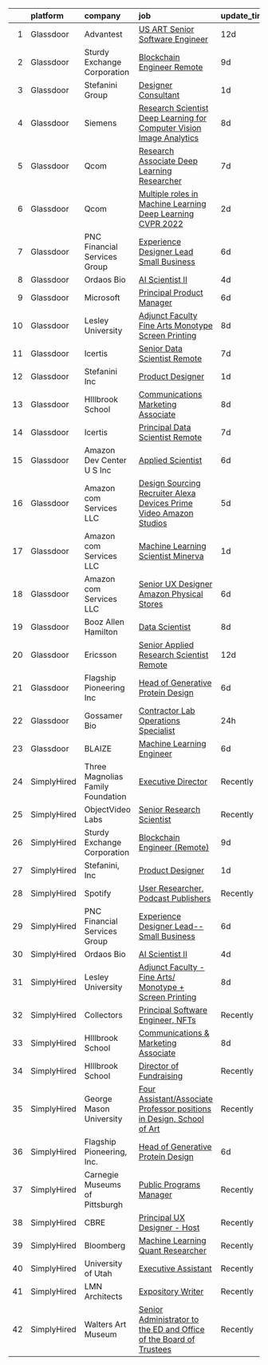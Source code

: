 

|    | platform    | company                           | job                                                                                                                                                                                                                                                                                                                                                                                                                                                                                                                                                                                                                                                                                                                                                                                                                                                                                                                                                                                                                                                                                                                                                                                                                                                                                                                                                                                                                                                                                                                                                                                                                                                        | update_time   | location                |
|---:|:------------|:----------------------------------|:-----------------------------------------------------------------------------------------------------------------------------------------------------------------------------------------------------------------------------------------------------------------------------------------------------------------------------------------------------------------------------------------------------------------------------------------------------------------------------------------------------------------------------------------------------------------------------------------------------------------------------------------------------------------------------------------------------------------------------------------------------------------------------------------------------------------------------------------------------------------------------------------------------------------------------------------------------------------------------------------------------------------------------------------------------------------------------------------------------------------------------------------------------------------------------------------------------------------------------------------------------------------------------------------------------------------------------------------------------------------------------------------------------------------------------------------------------------------------------------------------------------------------------------------------------------------------------------------------------------------------------------------------------------|:--------------|:------------------------|
|  1 | Glassdoor   | Advantest                         | [US ART Senior Software Engineer](https://www.glassdoor.com/partner/jobListing.htm?pos=119&ao=1136043&s=58&guid=00000180ff20d95eb7ec4ff5ee065900&src=GD_JOB_AD&t=SR&vt=w&cs=1_ac802099&cb=1653547784815&jobListingId=1007858910217&jrtk=3-0-1g3vi1mcfpuv7801-1g3vi1mct38pd000-e187f721a2fdfc64-)                                                                                                                                                                                                                                                                                                                                                                                                                                                                                                                                                                                                                                                                                                                                                                                                                                                                                                                                                                                                                                                                                                                                                                                                                                                                                                                                                           | 12d           | San Jose, CA            |
|  2 | Glassdoor   | Sturdy Exchange Corporation       | [Blockchain Engineer  Remote ](https://www.glassdoor.com/partner/jobListing.htm?pos=106&ao=1136043&s=58&guid=00000180ff20d95eb7ec4ff5ee065900&src=GD_JOB_AD&t=SR&vt=w&ea=1&cs=1_87619330&cb=1653547784813&jobListingId=1007867275386&jrtk=3-0-1g3vi1mcfpuv7801-1g3vi1mct38pd000-6d3b61b60a4f9bd4-)                                                                                                                                                                                                                                                                                                                                                                                                                                                                                                                                                                                                                                                                                                                                                                                                                                                                                                                                                                                                                                                                                                                                                                                                                                                                                                                                                         | 9d            | Remote                  |
|  3 | Glassdoor   | Stefanini Group                   | [Designer Consultant](https://www.glassdoor.com/partner/jobListing.htm?pos=104&ao=1136043&s=58&guid=00000180ff20d95eb7ec4ff5ee065900&src=GD_JOB_AD&t=SR&vt=w&ea=1&cs=1_e436a429&cb=1653547784812&jobListingId=1007889675910&jrtk=3-0-1g3vi1mcfpuv7801-1g3vi1mct38pd000-cfef09c7df2dcdeb-)                                                                                                                                                                                                                                                                                                                                                                                                                                                                                                                                                                                                                                                                                                                                                                                                                                                                                                                                                                                                                                                                                                                                                                                                                                                                                                                                                                  | 1d            | Remote                  |
|  4 | Glassdoor   | Siemens                           | [Research Scientist   Deep Learning for Computer Vision   Image Analytics](https://www.glassdoor.com/partner/jobListing.htm?pos=121&ao=1136043&s=58&guid=00000180ff20d95eb7ec4ff5ee065900&src=GD_JOB_AD&t=SR&vt=w&cs=1_131c277f&cb=1653547784816&jobListingId=1007868903708&jrtk=3-0-1g3vi1mcfpuv7801-1g3vi1mct38pd000-f5656a0498c79b17-)                                                                                                                                                                                                                                                                                                                                                                                                                                                                                                                                                                                                                                                                                                                                                                                                                                                                                                                                                                                                                                                                                                                                                                                                                                                                                                                  | 8d            | Princeton, NJ           |
|  5 | Glassdoor   | Qcom                              | [Research Associate   Deep Learning Researcher](https://www.glassdoor.com/partner/jobListing.htm?pos=120&ao=1136043&s=58&guid=00000180ff20d95eb7ec4ff5ee065900&src=GD_JOB_AD&t=SR&vt=w&cs=1_2a279884&cb=1653547784815&jobListingId=1007875181099&jrtk=3-0-1g3vi1mcfpuv7801-1g3vi1mct38pd000-98a2c2922efcf62e-)                                                                                                                                                                                                                                                                                                                                                                                                                                                                                                                                                                                                                                                                                                                                                                                                                                                                                                                                                                                                                                                                                                                                                                                                                                                                                                                                             | 7d            | San Diego, CA           |
|  6 | Glassdoor   | Qcom                              | [Multiple roles in Machine Learning   Deep Learning  CVPR 2022 ](https://www.glassdoor.com/partner/jobListing.htm?pos=118&ao=1136043&s=58&guid=00000180ff20d95eb7ec4ff5ee065900&src=GD_JOB_AD&t=SR&vt=w&cs=1_e7b7c2c8&cb=1653547784815&jobListingId=1007887421179&jrtk=3-0-1g3vi1mcfpuv7801-1g3vi1mct38pd000-263a29d0a34c1717-)                                                                                                                                                                                                                                                                                                                                                                                                                                                                                                                                                                                                                                                                                                                                                                                                                                                                                                                                                                                                                                                                                                                                                                                                                                                                                                                            | 2d            | San Diego, CA           |
|  7 | Glassdoor   | PNC Financial Services Group      | [Experience Designer Lead  Small Business](https://www.glassdoor.com/partner/jobListing.htm?pos=103&ao=1110586&s=58&guid=00000180ff20d95eb7ec4ff5ee065900&src=GD_JOB_AD&t=SR&vt=w&cs=1_fe826f7f&cb=1653547784812&jobListingId=1007876062253&cpc=9908D8D4413DBB8A&jrtk=3-0-1g3vi1mcfpuv7801-1g3vi1mct38pd000-ee86f650242f9503--6NYlbfkN0AMofH_6zXbiqn6xehDj89HQNfpf30LHk40Y3Yl5cZTpm-EXukPQNetNbgZyPcaSjn3RZU44ixRQ5GGhdyRn7WAWVhcd_d_7M9TG1dnrbguJ-9aIQWZEXARi6khOiTobtJxoI1ZLGshSACLh5vgRytc6A2slJ7O1tVnkKawXUsN4XuLQReB_dYu5wQBDaV6vloxrzMSm_JPSGD8nYE6bXkz0FgNJDKjtVV0Z1t2drhYXilIcS0W6TZsi93rBTOiYgVh9VwlkP3pg5AXxsyb4lggJU3bhvTfuC2cPzzoGBs1RqZOLsekQ9Gw850TH1cuh1_gXP7rKrOXo2B9SFAqTQ9rYpimczcZ5c51ptifUc9CfXklpo3bfei6vAW-VUOjs2j_0N3K8Ia5IMD0HzULrG35ztwPbEjZagNPP1ceYcbQBMEgVFNP72GOO0o7qZ1IvC9N8ZiWHiw808Fk3MqEs1Ut__Tfg4roe0hUqdEqQAHo8QsXrNwXZKJGN4Qt5sZFnHsTEtLN95zT1aJM05RuLESJJvWTRBaQu4sWCVb8QpMNv192rvGEU37wm5YP5r-nCyqTANunu5_rQtFdY7Fen1k9rrA7Wga0xcCEba5YCDS6x7HoVWK-KjuPvRqbh0FzNImgdRe8CPhgTjr4sNeR3amnCLQmEskkQ-ZXHly6VBL9Vk3dNd5T1kvjqm-0QtU5yb8P_nI9PzzU6Sb1gKYidOSLVSP1K0poeWXZiDvdYJLJ4-f39fl4uARgQOaFyy1OOlMDetJFzrywaIgCLs-AsYAKppaaEwyTLTcPn4tA10DlkjoPm0EXe1jxxyEjzDlI-lBE45pg4Duk6avfExgIwQp_Y-YVWM9NYYeYkH3msk-r1wCnoqTDrTsY_4SL0tr2boiow8Vateuk5Ufudj9nlxB3iOtfq0vw8S3_peh4-HVjQiv1z53oJcIwlhTHqOOJslU0kFT-MP4FWs9y6LedbqJXG1sRSJ49x4vT8VyxnBL2Iv9wO_O_RetKsSBy-WenQd8Ri-vEATPBwDbX89JTmFeWUxVk0rH0AFSmYl0g0OMjO775jeJlP-q_BA8C2bXMUI4MrQbDmIxytzqQihMLC0q4FoyRwAfp6WHfCaiVVkuB8U1D-eaAtEkPFrRBgTZ5cpns7mDH7BPAB8_VKVX5u76Jt-KIsKids0nTDy4-Zz8xM-awhFGTbJ9UWthtsmuQ3qq7xcYB8AKwuCLapUn46KzMp2tbNN9Ry3acxqn2MyOkbA%3D%3D) | 6d            | Pittsburgh, PA          |
|  8 | Glassdoor   | Ordaos Bio                        | [AI Scientist II](https://www.glassdoor.com/partner/jobListing.htm?pos=102&ao=1110586&s=58&guid=00000180ff20d95eb7ec4ff5ee065900&src=GD_JOB_AD&t=SR&vt=w&cs=1_0c53a9ae&cb=1653547784812&jobListingId=1007881367849&cpc=F41FEAB56D215062&jrtk=3-0-1g3vi1mcfpuv7801-1g3vi1mct38pd000-b0b14740b0280c5a--6NYlbfkN0DG4ntHtB_rMsnfhgmnSvK2brktLme1L4SiDeJjQ-izrVOLqRJ5-yjEwoYGp-nj3bU03tSGWcQbx1t2NUbnNj_wO0Lc63cPpx2_IgAs6u112XuxdDwfN2BRxOZ6mnse9552stZs0leFm69WlvXVOSKtOUHKAAEx-zPUD9hJayljOYLYCsG3lmjLWITI_zGyhrbQQIUVKXTS0qTcDhZZddp1v5-dr7JgtpWnNTdHLTze8FK7RHyMDt4OmvzcJlbeObFo6NZAuFDs-ityEdJXPzDEkc5p7zpBUYo2tR7KCKIXjrapu-ZQBtpmCqwQK9o0WrU_VYAiTMnH7U88a41La_E-SussyHnzzfFT-QJMxcrf_NQQphMWCD5iyIJsxQf_wJCx2Tbu9Dn9HHG2JEziZ25e_r53k-pz0spspbEhCzOH0_nG1g5Fr4zSal_txvNdhPyCzBxEYdq8C-5E9mgKGqUYMSHxLt1-ftYHZXkmDUpYdbKte1sBgK3Bj8RSTpv_Pz6JJgiEZi7RiwNmej5SPAmQvfeapYIamBszgi-W_nOfcBRFj-21rdGNKxh6NMD1UY06opDGOwauAix6KMgUl3DzOYUU4M6CXkWbUfzWu9LXnXY0ac2rzyfQIVdoL_Nm5-FAFAtkZ68WdMJu82pgl-lJS7kE8DFW601YO3ZhFzSHyS9GGWPyeJRqG8tDacSEixjvuNmt02kggPJ1HQMCdbr_qf3H8ITZ_E3QN2pjJ9uecoRwBMqhSvXjr10uEYJdsqQecwSEaaja4-IuwHaRqJ6lFdf-W168rxTdMgroLYP5D2NGATngCajpMnlYxVGkI8FCqHQscfz8i2OsatpPXvpxeXJWE4zkORzCxxhT-GOnjnyYeqhj35BOMWkgyxMamVgblf2fzJwe3k3IJKnWS7BA8o98gJH73fytzVtJ2QYWymWIrYJwAKR_vlwCKbw49br2PTvgUBSpBQ%3D%3D)                                                                                                                                                                                                                                                                                                                          | 4d            | New York, NY            |
|  9 | Glassdoor   | Microsoft                         | [Principal Product Manager](https://www.glassdoor.com/partner/jobListing.htm?pos=115&ao=1136043&s=58&guid=00000180ff20d95eb7ec4ff5ee065900&src=GD_JOB_AD&t=SR&vt=w&cs=1_df80f4f9&cb=1653547784815&jobListingId=1007877778304&jrtk=3-0-1g3vi1mcfpuv7801-1g3vi1mct38pd000-01eb9a84c0b8d8df-)                                                                                                                                                                                                                                                                                                                                                                                                                                                                                                                                                                                                                                                                                                                                                                                                                                                                                                                                                                                                                                                                                                                                                                                                                                                                                                                                                                 | 6d            | Bellevue, WA            |
| 10 | Glassdoor   | Lesley University                 | [Adjunct Faculty   Fine Arts  Monotype   Screen Printing](https://www.glassdoor.com/partner/jobListing.htm?pos=116&ao=1136043&s=58&guid=00000180ff20d95eb7ec4ff5ee065900&src=GD_JOB_AD&t=SR&vt=w&ea=1&cs=1_d0e8d5e3&cb=1653547784815&jobListingId=1007869956713&jrtk=3-0-1g3vi1mcfpuv7801-1g3vi1mct38pd000-0dc55125c1f228f2-)                                                                                                                                                                                                                                                                                                                                                                                                                                                                                                                                                                                                                                                                                                                                                                                                                                                                                                                                                                                                                                                                                                                                                                                                                                                                                                                              | 8d            | Cambridge, MA           |
| 11 | Glassdoor   | Icertis                           | [Senior Data Scientist  Remote](https://www.glassdoor.com/partner/jobListing.htm?pos=123&ao=1136043&s=58&guid=00000180ff20d95eb7ec4ff5ee065900&src=GD_JOB_AD&t=SR&vt=w&ea=1&cs=1_358208bd&cb=1653547784816&jobListingId=1007873994763&jrtk=3-0-1g3vi1mcfpuv7801-1g3vi1mct38pd000-abd4b2aeb0212464-)                                                                                                                                                                                                                                                                                                                                                                                                                                                                                                                                                                                                                                                                                                                                                                                                                                                                                                                                                                                                                                                                                                                                                                                                                                                                                                                                                        | 7d            | United States           |
| 12 | Glassdoor   | Stefanini  Inc                    | [Product Designer](https://www.glassdoor.com/partner/jobListing.htm?pos=110&ao=1136043&s=58&guid=00000180ff20d95eb7ec4ff5ee065900&src=GD_JOB_AD&t=SR&vt=w&ea=1&cs=1_0eb9ef53&cb=1653547784814&jobListingId=1007890544709&jrtk=3-0-1g3vi1mcfpuv7801-1g3vi1mct38pd000-640649f03ce3bf6b-)                                                                                                                                                                                                                                                                                                                                                                                                                                                                                                                                                                                                                                                                                                                                                                                                                                                                                                                                                                                                                                                                                                                                                                                                                                                                                                                                                                     | 1d            | Dearborn, MI            |
| 13 | Glassdoor   | HIllbrook School                  | [Communications   Marketing Associate](https://www.glassdoor.com/partner/jobListing.htm?pos=101&ao=1110586&s=58&guid=00000180ff20d95eb7ec4ff5ee065900&src=GD_JOB_AD&t=SR&vt=w&ea=1&cs=1_f20595ae&cb=1653547784812&jobListingId=1007870556392&cpc=AB6E7ED505984E67&jrtk=3-0-1g3vi1mcfpuv7801-1g3vi1mct38pd000-13fd0294cc40cb47--6NYlbfkN0A3cbxkq1CnjU6LxcwmQjIrxYAcSH-ImKnOWYQWT4QGLG2jHxaFOD8cIzZj1vyTmzk-DJ4zVkSDM5C1Wp3Rfw0BMA-1BP0Tch1opxC_7FfA1-gubIAuEycQ8oypB6wxaAdVbEC8JAn6PfTaRtw38kDAeyMmbn5T4ZbdKcxcUEDKNdsiZi9Yn2Zuz-Gj9KN8p_Vg42kw-KNmczUI_gwnHp8Bno0iNIMdM8hd_VjcMynYkMoBOtDUP-Rn9lOe5kcuFWZ8jSSvf3JQ2393r7v87U1etX8VSPekPKaRSamsJgrCZaW81UtLSQTtcCd-xryEzPgtG15Se8FTJq8_sMhKtYEhAuDe7Sum65QzoH9Ae2xfHwccmTbjGHbAKgdIH6-G7KLlCfBxk2WlZz93t7AVUzGjFS9oArAnQHVku4ayqdCg3O_7onDSOAwWhc7LpafrKXhhTiYPX5iTPn1BU01ZVMAqnU_fWcpU2VLfYECIT7TyOpXEkx28t_iTYMcqhhu5MptElbQLihyzW7BeCJ2kaPUJmv_KxdRy38s%3D)                                                                                                                                                                                                                                                                                                                                                                                                                                                                                                                                                                                                                                                                                                                                              | 8d            | Los Gatos, CA           |
| 14 | Glassdoor   | Icertis                           | [Principal Data Scientist  Remote](https://www.glassdoor.com/partner/jobListing.htm?pos=122&ao=1136043&s=58&guid=00000180ff20d95eb7ec4ff5ee065900&src=GD_JOB_AD&t=SR&vt=w&ea=1&cs=1_22eba470&cb=1653547784816&jobListingId=1007873994767&jrtk=3-0-1g3vi1mcfpuv7801-1g3vi1mct38pd000-9e02db0b090ceace-)                                                                                                                                                                                                                                                                                                                                                                                                                                                                                                                                                                                                                                                                                                                                                                                                                                                                                                                                                                                                                                                                                                                                                                                                                                                                                                                                                     | 7d            | United States           |
| 15 | Glassdoor   | Amazon Dev Center U S   Inc       | [Applied Scientist](https://www.glassdoor.com/partner/jobListing.htm?pos=114&ao=1136043&s=58&guid=00000180ff20d95eb7ec4ff5ee065900&src=GD_JOB_AD&t=SR&vt=w&cs=1_8ff34bfe&cb=1653547784816&jobListingId=1007877186539&jrtk=3-0-1g3vi1mcfpuv7801-1g3vi1mct38pd000-c49a37c4f45756e2-)                                                                                                                                                                                                                                                                                                                                                                                                                                                                                                                                                                                                                                                                                                                                                                                                                                                                                                                                                                                                                                                                                                                                                                                                                                                                                                                                                                         | 6d            | Sunnyvale, CA           |
| 16 | Glassdoor   | Amazon com Services LLC           | [Design Sourcing Recruiter  Alexa  Devices  Prime Video   Amazon Studios](https://www.glassdoor.com/partner/jobListing.htm?pos=105&ao=1136043&s=58&guid=00000180ff20d95eb7ec4ff5ee065900&src=GD_JOB_AD&t=SR&vt=w&cs=1_dcadfff3&cb=1653547784813&jobListingId=1007880315965&jrtk=3-0-1g3vi1mcfpuv7801-1g3vi1mct38pd000-3307406de26018d9-)                                                                                                                                                                                                                                                                                                                                                                                                                                                                                                                                                                                                                                                                                                                                                                                                                                                                                                                                                                                                                                                                                                                                                                                                                                                                                                                   | 5d            | California              |
| 17 | Glassdoor   | Amazon com Services LLC           | [Machine Learning Scientist  Minerva](https://www.glassdoor.com/partner/jobListing.htm?pos=111&ao=1136043&s=58&guid=00000180ff20d95eb7ec4ff5ee065900&src=GD_JOB_AD&t=SR&vt=w&cs=1_c2b240e3&cb=1653547784814&jobListingId=1007887659198&jrtk=3-0-1g3vi1mcfpuv7801-1g3vi1mct38pd000-72f20929e6efdf50-)                                                                                                                                                                                                                                                                                                                                                                                                                                                                                                                                                                                                                                                                                                                                                                                                                                                                                                                                                                                                                                                                                                                                                                                                                                                                                                                                                       | 1d            | San Diego, CA           |
| 18 | Glassdoor   | Amazon com Services LLC           | [Senior UX Designer  Amazon Physical Stores](https://www.glassdoor.com/partner/jobListing.htm?pos=117&ao=1136043&s=58&guid=00000180ff20d95eb7ec4ff5ee065900&src=GD_JOB_AD&t=SR&vt=w&cs=1_1bd507a0&cb=1653547784815&jobListingId=1007875411622&jrtk=3-0-1g3vi1mcfpuv7801-1g3vi1mct38pd000-d07c764596874515-)                                                                                                                                                                                                                                                                                                                                                                                                                                                                                                                                                                                                                                                                                                                                                                                                                                                                                                                                                                                                                                                                                                                                                                                                                                                                                                                                                | 6d            | Seattle, WA             |
| 19 | Glassdoor   | Booz Allen Hamilton               | [Data Scientist](https://www.glassdoor.com/partner/jobListing.htm?pos=109&ao=1136043&s=58&guid=00000180ff20d95eb7ec4ff5ee065900&src=GD_JOB_AD&t=SR&vt=w&cs=1_6c6eb81a&cb=1653547784814&jobListingId=1007869484106&jrtk=3-0-1g3vi1mcfpuv7801-1g3vi1mct38pd000-d625e4521a888fd7-)                                                                                                                                                                                                                                                                                                                                                                                                                                                                                                                                                                                                                                                                                                                                                                                                                                                                                                                                                                                                                                                                                                                                                                                                                                                                                                                                                                            | 8d            | Adelphi, MD             |
| 20 | Glassdoor   | Ericsson                          | [Senior Applied Research Scientist  Remote ](https://www.glassdoor.com/partner/jobListing.htm?pos=112&ao=1136043&s=58&guid=00000180ff20d95eb7ec4ff5ee065900&src=GD_JOB_AD&t=SR&vt=w&cs=1_b5ababb2&cb=1653547784814&jobListingId=1007861629035&jrtk=3-0-1g3vi1mcfpuv7801-1g3vi1mct38pd000-31ac9e1298fe7227-)                                                                                                                                                                                                                                                                                                                                                                                                                                                                                                                                                                                                                                                                                                                                                                                                                                                                                                                                                                                                                                                                                                                                                                                                                                                                                                                                                | 12d           | Los Angeles, CA         |
| 21 | Glassdoor   | Flagship Pioneering  Inc          | [Head of Generative Protein Design](https://www.glassdoor.com/partner/jobListing.htm?pos=108&ao=1136043&s=58&guid=00000180ff20d95eb7ec4ff5ee065900&src=GD_JOB_AD&t=SR&vt=w&cs=1_70ddc28b&cb=1653547784814&jobListingId=1007876881523&jrtk=3-0-1g3vi1mcfpuv7801-1g3vi1mct38pd000-6fc28dd63ad3ba0c-)                                                                                                                                                                                                                                                                                                                                                                                                                                                                                                                                                                                                                                                                                                                                                                                                                                                                                                                                                                                                                                                                                                                                                                                                                                                                                                                                                         | 6d            | Cambridge, MA           |
| 22 | Glassdoor   | Gossamer Bio                      | [Contractor   Lab Operations Specialist](https://www.glassdoor.com/partner/jobListing.htm?pos=107&ao=1136043&s=58&guid=00000180ff20d95eb7ec4ff5ee065900&src=GD_JOB_AD&t=SR&vt=w&cs=1_adae3791&cb=1653547784813&jobListingId=1007892564369&jrtk=3-0-1g3vi1mcfpuv7801-1g3vi1mct38pd000-9624ad3889ce0af5-)                                                                                                                                                                                                                                                                                                                                                                                                                                                                                                                                                                                                                                                                                                                                                                                                                                                                                                                                                                                                                                                                                                                                                                                                                                                                                                                                                    | 24h           | San Diego, CA           |
| 23 | Glassdoor   | BLAIZE                            | [Machine Learning Engineer](https://www.glassdoor.com/partner/jobListing.htm?pos=113&ao=1136043&s=58&guid=00000180ff20d95eb7ec4ff5ee065900&src=GD_JOB_AD&t=SR&vt=w&cs=1_dca49744&cb=1653547784815&jobListingId=1007877424181&jrtk=3-0-1g3vi1mcfpuv7801-1g3vi1mct38pd000-a5f863805c5291c0-)                                                                                                                                                                                                                                                                                                                                                                                                                                                                                                                                                                                                                                                                                                                                                                                                                                                                                                                                                                                                                                                                                                                                                                                                                                                                                                                                                                 | 6d            | Cary, NC                |
| 24 | SimplyHired | Three Magnolias Family Foundation | [Executive Director](https://www.simplyhired.com/job/gGMorASM8LHGRSDG59aHHMqPryAtWOTnyDgul9fDhOwIkjyCB2VQ2Q?q=generative+art)                                                                                                                                                                                                                                                                                                                                                                                                                                                                                                                                                                                                                                                                                                                                                                                                                                                                                                                                                                                                                                                                                                                                                                                                                                                                                                                                                                                                                                                                                                                              | Recently      | Chattahoochee Hills, GA |
| 25 | SimplyHired | ObjectVideo Labs                  | [Senior Research Scientist](https://www.simplyhired.com/job/iwGOHmLWvfOmxyLPWisE22bVwaw0zqQje7AP87bP-cBI8DTccbHQTQ?q=generative+art)                                                                                                                                                                                                                                                                                                                                                                                                                                                                                                                                                                                                                                                                                                                                                                                                                                                                                                                                                                                                                                                                                                                                                                                                                                                                                                                                                                                                                                                                                                                       | Recently      | Tysons, VA              |
| 26 | SimplyHired | Sturdy Exchange Corporation       | [Blockchain Engineer (Remote)](https://www.simplyhired.com/job/EX4Tprg-Br7x4iaHJdOtyCi3WWTkQ9XlnoiScmX_0mHqKpcQzAvCeg?q=generative+art)                                                                                                                                                                                                                                                                                                                                                                                                                                                                                                                                                                                                                                                                                                                                                                                                                                                                                                                                                                                                                                                                                                                                                                                                                                                                                                                                                                                                                                                                                                                    | 9d            | Remote                  |
| 27 | SimplyHired | Stefanini, Inc                    | [Product Designer](https://www.simplyhired.com/job/X5lwSua3D8D92LzKWafCLnUJL50_lwp9OXXRzRY_pdcil4CPIn5XJQ?q=generative+art)                                                                                                                                                                                                                                                                                                                                                                                                                                                                                                                                                                                                                                                                                                                                                                                                                                                                                                                                                                                                                                                                                                                                                                                                                                                                                                                                                                                                                                                                                                                                | 1d            | Dearborn, MI            |
| 28 | SimplyHired | Spotify                           | [User Researcher, Podcast Publishers](https://www.simplyhired.com/job/EzVMIseMCZYSeAe8tUzdjtWjHJ-Wvq5BdgEd8_u_SRAJIPadQ5NJFw?q=generative+art)                                                                                                                                                                                                                                                                                                                                                                                                                                                                                                                                                                                                                                                                                                                                                                                                                                                                                                                                                                                                                                                                                                                                                                                                                                                                                                                                                                                                                                                                                                             | Recently      | New York, NY            |
| 29 | SimplyHired | PNC Financial Services Group      | [Experience Designer Lead--Small Business](https://www.simplyhired.com/job/JXa9DJ3AOPdtSnwCNnkx0GDIkDCzCfvBWMlbF3ho8e7LITo3w1Ot6A?q=generative+art)                                                                                                                                                                                                                                                                                                                                                                                                                                                                                                                                                                                                                                                                                                                                                                                                                                                                                                                                                                                                                                                                                                                                                                                                                                                                                                                                                                                                                                                                                                        | 6d            | Pittsburgh, PA          |
| 30 | SimplyHired | Ordaos Bio                        | [AI Scientist II](https://www.simplyhired.com/job/HX7WpkfG8aZV-bgkg18BGkqJPk4TMNOWXCpc5Va6Kyhzns297rT_KQ?q=generative+art)                                                                                                                                                                                                                                                                                                                                                                                                                                                                                                                                                                                                                                                                                                                                                                                                                                                                                                                                                                                                                                                                                                                                                                                                                                                                                                                                                                                                                                                                                                                                 | 4d            | New York, NY            |
| 31 | SimplyHired | Lesley University                 | [Adjunct Faculty - Fine Arts/ Monotype + Screen Printing](https://www.simplyhired.com/job/sZYmII65Qw4qpfG1nq2LHG0P2EA5RBwFC6SACfvFnvkBFrV-1kiRBg?q=generative+art)                                                                                                                                                                                                                                                                                                                                                                                                                                                                                                                                                                                                                                                                                                                                                                                                                                                                                                                                                                                                                                                                                                                                                                                                                                                                                                                                                                                                                                                                                         | 8d            | Cambridge, MA           |
| 32 | SimplyHired | Collectors                        | [Principal Software Engineer, NFTs](https://www.simplyhired.com/job/hEcR9YzX31LhT2wjnbH9imB6eB9jQRVa1313fWKIIT1XrLUZEpUlGg?q=generative+art)                                                                                                                                                                                                                                                                                                                                                                                                                                                                                                                                                                                                                                                                                                                                                                                                                                                                                                                                                                                                                                                                                                                                                                                                                                                                                                                                                                                                                                                                                                               | Recently      | Santa Ana, CA           |
| 33 | SimplyHired | HIllbrook School                  | [Communications & Marketing Associate](https://www.simplyhired.com/job/2MBebvIOj_Hp5gq3FFNayjvwoxn4Pb440_8DT_CXG_1WV2F-P3BN4Q?q=generative+art)                                                                                                                                                                                                                                                                                                                                                                                                                                                                                                                                                                                                                                                                                                                                                                                                                                                                                                                                                                                                                                                                                                                                                                                                                                                                                                                                                                                                                                                                                                            | 8d            | Los Gatos, CA           |
| 34 | SimplyHired | HIllbrook School                  | [Director of Fundraising](https://www.simplyhired.com/job/ENKUisqEPyXa1cUA81a4-YhdtzebfyE0gA8nVSY6VQ4HA2qzcaOKGg?q=generative+art)                                                                                                                                                                                                                                                                                                                                                                                                                                                                                                                                                                                                                                                                                                                                                                                                                                                                                                                                                                                                                                                                                                                                                                                                                                                                                                                                                                                                                                                                                                                         | Recently      | Los Gatos, CA           |
| 35 | SimplyHired | George Mason University           | [Four Assistant/Associate Professor positions in Design, School of Art](https://www.simplyhired.com/job/D8338gK928hmnBu5WmHEchQew-866OO-wE1ZAcCSJvSnum83fo95Ag?q=generative+art)                                                                                                                                                                                                                                                                                                                                                                                                                                                                                                                                                                                                                                                                                                                                                                                                                                                                                                                                                                                                                                                                                                                                                                                                                                                                                                                                                                                                                                                                           | Recently      | Fairfax, VA             |
| 36 | SimplyHired | Flagship Pioneering, Inc.         | [Head of Generative Protein Design](https://www.simplyhired.com/job/OM6aGnKsPYP0Aeysd9YeD2gWvymO_VmFTLxKPIuEDTGFvTaszNycBg?q=generative+art)                                                                                                                                                                                                                                                                                                                                                                                                                                                                                                                                                                                                                                                                                                                                                                                                                                                                                                                                                                                                                                                                                                                                                                                                                                                                                                                                                                                                                                                                                                               | 6d            | Cambridge, MA           |
| 37 | SimplyHired | Carnegie Museums of Pittsburgh    | [Public Programs Manager](https://www.simplyhired.com/job/DH9EZoNzM8cA4SnrsJXWNB_LafU4i6g5fvlIljwEQaPSgU_y3aA3yA?q=generative+art)                                                                                                                                                                                                                                                                                                                                                                                                                                                                                                                                                                                                                                                                                                                                                                                                                                                                                                                                                                                                                                                                                                                                                                                                                                                                                                                                                                                                                                                                                                                         | Recently      | Pittsburgh, PA          |
| 38 | SimplyHired | CBRE                              | [Principal UX Designer - Host](https://www.simplyhired.com/job/tBDe3XlpWJUAH7IiRc45dd2Ud2JB-RaN7Uei9gvafHVatBaY0jVGYg?q=generative+art)                                                                                                                                                                                                                                                                                                                                                                                                                                                                                                                                                                                                                                                                                                                                                                                                                                                                                                                                                                                                                                                                                                                                                                                                                                                                                                                                                                                                                                                                                                                    | Recently      | Dallas, TX              |
| 39 | SimplyHired | Bloomberg                         | [Machine Learning Quant Researcher](https://www.simplyhired.com/job/VPoBWZeqtsL_I-8lUeUVH-XyL3kFT6mMxT20wo9--CNiv9Uav37p5Q?q=generative+art)                                                                                                                                                                                                                                                                                                                                                                                                                                                                                                                                                                                                                                                                                                                                                                                                                                                                                                                                                                                                                                                                                                                                                                                                                                                                                                                                                                                                                                                                                                               | Recently      | New York, NY            |
| 40 | SimplyHired | University of Utah                | [Executive Assistant](https://www.simplyhired.com/job/mKtja7N_j7m2q8I6vNLMnZ_20xMdRHj0GNa-gNKEE1fIBJvh_Q_d0Q?q=generative+art)                                                                                                                                                                                                                                                                                                                                                                                                                                                                                                                                                                                                                                                                                                                                                                                                                                                                                                                                                                                                                                                                                                                                                                                                                                                                                                                                                                                                                                                                                                                             | Recently      | Salt Lake City, UT      |
| 41 | SimplyHired | LMN Architects                    | [Expository Writer](https://www.simplyhired.com/job/a1jHGaTK1gJYKn2USiy4Z1z-YO3dfrYKeCKY8Ot2iF1c9vsuvud1aw?q=generative+art)                                                                                                                                                                                                                                                                                                                                                                                                                                                                                                                                                                                                                                                                                                                                                                                                                                                                                                                                                                                                                                                                                                                                                                                                                                                                                                                                                                                                                                                                                                                               | Recently      | Seattle, WA             |
| 42 | SimplyHired | Walters Art Museum                | [Senior Administrator to the ED and Office of the Board of Trustees](https://www.simplyhired.com/job/GKLpnkoD0ouhR3jThHZpoHwyh0eIOsNkBlGd5UOEGUl6zZMWUEBeXQ?q=generative+art)                                                                                                                                                                                                                                                                                                                                                                                                                                                                                                                                                                                                                                                                                                                                                                                                                                                                                                                                                                                                                                                                                                                                                                                                                                                                                                                                                                                                                                                                              | Recently      | Baltimore, MD           |
